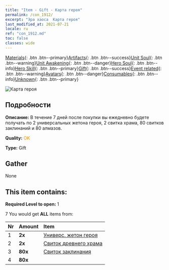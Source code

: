 ```yaml
---
title: "Item - Gift - Карта героя"
permalink: /con_1912/
excerpt: "Эра хаоса  Карта героя"
last_modified_at: 2021-07-21
locale: ru
ref: "con_1912.md"
toc: false
classes: wide
---
```

 [Materials](/ItemsRU/){: .btn .btn--primary}[Artifacts](/ItemsRU/Artifacts/){: .btn .btn--success}[Unit Soul](/ItemsRU/UnitSoul/){: .btn .btn--warning}[Unit Awakening](/ItemsRU/UnitAwakening/){: .btn .btn--danger}[Hero Soul](/ItemsRU/HeroSoul/){: .btn .btn--info}[Hero Skill](/ItemsRU/HeroSkill/){: .btn .btn--primary}[Gift](/ItemsRU/Gift/){: .btn .btn--success}[Event related](/ItemsRU/Events/){: .btn .btn--warning}[Avatars](/ItemsRU/Avatars/){: .btn .btn--danger}[Consumables](/ItemsRU/Consumables/){: .btn .btn--info}[Unknown](/ItemsRU/Unknown/){: .btn .btn--primary}

 ![Карта героя](/images/t/i_907493.png)

## Подробности
 **Описание:** В течение 7 дней после покупки вы ежедневно будете получать по 2 универсальных жетона героя, 2 свитка храма, 80 свитков заклинаний и 80 алмазов.

 **Quality:** <span style="color: #FF8C00">OK</span>

 **Type:** Gift

## Gather

  None

## This item contains:

 **Required Level to open:** 1

 7 You would get **ALL** items  from:

  | Nr | Amount |     Item    |
  |:---|:-------|:------------|
  | 1 |  **2x** | [Универс. жетон героя](/ItemsRU/her_358/) |  | 
  | 2 |  **2x** | [Свиток древнего храма](/ItemsRU/con_697/) |  | 
  | 3 |  **80x** | [Свиток заклинания](/ItemsRU/con_694/) |  | 
  | 4 |  **80x** | <i class="fas fa-gem"/> |  | 
